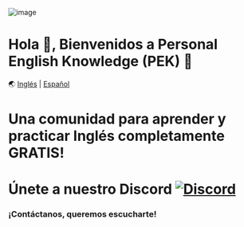 ![image](https://user-images.githubusercontent.com/23409026/194673159-e5928051-34a0-4c3c-9739-ac7e9f073bb1.png)

# Hola 👋, Bienvenidos a Personal English Knowledge (PEK) 🚀

🌏 [Inglés](./README.md) | [Español](./README.es.md)

# Una comunidad para aprender y practicar Inglés completamente GRATIS!

# Únete a nuestro Discord <a href="https://discord.gg/VuTfdxka">![Discord](https://img.shields.io/badge/Discord-7289DA?style=flat-square&logo=discord&logoColor=white)</a>

### ¡Contáctanos, queremos escucharte!
